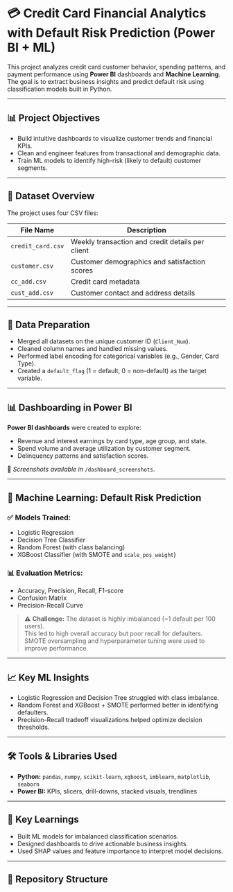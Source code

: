 # 💳 Credit Card Financial Analytics with Default Risk Prediction (Power BI + ML)

This project analyzes credit card customer behavior, spending patterns, and payment performance using **Power BI** dashboards and **Machine Learning**. The goal is to extract business insights and predict default risk using classification models built in Python.

---

## 📊 Project Objectives

- Build intuitive dashboards to visualize customer trends and financial KPIs.
- Clean and engineer features from transactional and demographic data.
- Train ML models to identify high-risk (likely to default) customer segments.

---

## 📁 Dataset Overview

The project uses four CSV files:

| File Name         | Description                                         |
|-------------------|-----------------------------------------------------|
| `credit_card.csv` | Weekly transaction and credit details per client    |
| `customer.csv`    | Customer demographics and satisfaction scores       |
| `cc_add.csv`      | Credit card metadata                                |
| `cust_add.csv`    | Customer contact and address details                |

---

## 🧹 Data Preparation

- Merged all datasets on the unique customer ID (`Client_Num`).
- Cleaned column names and handled missing values.
- Performed label encoding for categorical variables (e.g., Gender, Card Type).
- Created a `default_flag` (1 = default, 0 = non-default) as the target variable.

---

## 📊 Dashboarding in Power BI

**Power BI dashboards** were created to explore:

- Revenue and interest earnings by card type, age group, and state.
- Spend volume and average utilization by customer segment.
- Delinquency patterns and satisfaction scores.

📸 _Screenshots available in_ `/dashboard_screenshots`.

---

## 🤖 Machine Learning: Default Risk Prediction

### ✅ Models Trained:

- Logistic Regression  
- Decision Tree Classifier  
- Random Forest (with class balancing)  
- XGBoost Classifier (with SMOTE and `scale_pos_weight`)  

### 📊 Evaluation Metrics:

- Accuracy, Precision, Recall, F1-score  
- Confusion Matrix  
- Precision-Recall Curve

> ⚠️ **Challenge:** The dataset is highly imbalanced (~1 default per 100 users).  
> This led to high overall accuracy but poor recall for defaulters.  
> SMOTE oversampling and hyperparameter tuning were used to improve performance.

---

## 📈 Key ML Insights

- Logistic Regression and Decision Tree struggled with class imbalance.
- Random Forest and XGBoost + SMOTE performed better in identifying defaulters.
- Precision-Recall tradeoff visualizations helped optimize decision thresholds.

---

## 🛠️ Tools & Libraries Used

- **Python:** `pandas`, `numpy`, `scikit-learn`, `xgboost`, `imblearn`, `matplotlib`, `seaborn`  
- **Power BI:** KPIs, slicers, drill-downs, stacked visuals, trendlines  

---

## 📌 Key Learnings

- Built ML models for imbalanced classification scenarios.
- Designed dashboards to drive actionable business insights.
- Used SHAP values and feature importance to interpret model decisions.

---

## 📂 Repository Structure

